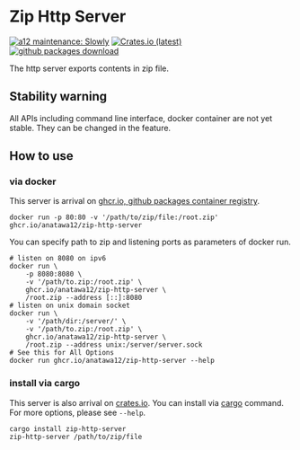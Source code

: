 # Zip Http Server

[![a12 maintenance: Slowly](https://api.anatawa12.com/short/a12-slowly-svg)](https://api.anatawa12.com/short/a12-slowly-doc)
[![Crates.io (latest)](https://img.shields.io/crates/dv/zip-http-server)](https://crates.io/crates/zip-http-server)
[![github packages download](https://img.shields.io/badge/packages-download-green?logo=github)](https://github.com/anatawa12/zip-http-server/pkgs/container/zip-http-server)

The http server exports contents in zip file.

## Stability warning

All APIs including command line interface, docker container are not yet stable.
They can be changed in the feature. 

## How to use

### via docker

This server is arrival on [ghcr.io, github packages container registry][ghcr.io].

```shell
docker run -p 80:80 -v '/path/to/zip/file:/root.zip' ghcr.io/anatawa12/zip-http-server 
```

You can specify path to zip and listening ports as parameters of docker run.

```shell
# listen on 8080 on ipv6
docker run \
    -p 8080:8080 \
    -v '/path/to.zip:/root.zip' \
    ghcr.io/anatawa12/zip-http-server \
    /root.zip --address [::]:8080
# listen on unix domain socket
docker run \
    -v '/path/dir:/server/' \
    -v '/path/to.zip:/root.zip' \
    ghcr.io/anatawa12/zip-http-server \
    /root.zip --address unix:/server/server.sock
# See this for All Options
docker run ghcr.io/anatawa12/zip-http-server --help
```

[ghcr.io]: https://ghcr.io/

### install via cargo

This server is also arrival on [crates.io]. 
You can install via [cargo] command.
For more options, please see `--help`.

```shell
cargo install zip-http-server
zip-http-server /path/to/zip/file
```

[cargo]: https://github.com/rust-lang/cargo
[crates.io]: https://crates.io/
